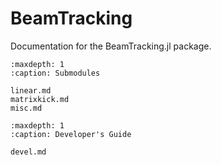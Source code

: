 # BeamTracking

Documentation for the BeamTracking.jl package.


```{toctree}
:maxdepth: 1
:caption: Submodules

linear.md
matrixkick.md
misc.md
```

```{toctree}
:maxdepth: 1
:caption: Developer's Guide

devel.md
```
